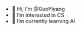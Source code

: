 - 👋 Hi, I’m @GuoYiyang
- 👀 I’m interested in CS
- 🌱 I’m currently learning AI


<!---
GuoYiyang/GuoYiyang is a ✨ special ✨ repository because its `README.md` (this file) appears on your GitHub profile.
You can click the Preview link to take a look at your changes.
--->
